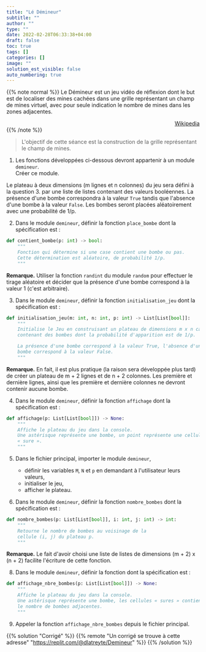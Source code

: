 ```yaml
---
title: "Lé Démineur"
subtitle: ""
author: ""
type: ""
date: 2022-02-28T06:33:38+04:00
draft: false
toc: true
tags: []
categories: []
image: ""
solution_est_visible: false
auto_numbering: true
---
```


{{% note normal %}}
Le Démineur est un jeu vidéo de réflexion dont le but est de localiser des mines cachées dans une grille représentant un champ de mines virtuel, avec pour seule indication le nombre de mines dans les zones adjacentes.

<div style="text-align:right;">
<a href="https://fr.wikipedia.org/wiki/Démineur_(genre_de_jeu_vidéo)"> Wikipedia </a>
</div>
{{% /note %}}

> L'objectif de cette séance est la construction de la grille représentant le champ de mines.

1. Les fonctions développées ci-dessous devront appartenir à un module `demineur`.\
   Créer ce module.

Le plateau à deux dimensions (m lignes et n colonnes) du jeu sera défini à la question 3. par une liste de listes contenant des valeurs booléennes. La présence d'une bombe correspondra à la valeur `True` tandis que l'absence d'une bombe à la valeur `False`. Les bombes seront placées aléatoirement avec une probabilité de 1/p.

2. Dans le module `demineur`, définir la fonction `place_bombe` dont la spécification est :

```python
def contient_bombe(p: int) -> bool:
    """
    Fonction qui détermine si une case contient une bombe ou pas.
    Cette détermination est aléatoire, de probabilité 1/p.
    """
```

**Remarque.** Utiliser la fonction `randint` du module `random` pour effectuer le tirage aléatoire et décider que la présence d'une bombe correspond à la valeur 1 (c'est arbitraire).

3. Dans le module `demineur`, définir la fonction `initialisation_jeu` dont la spécification est :

```python
def initialisation_jeu(m: int, n: int, p: int) -> List[List[bool]]:
    """
    Initialise le Jeu en construisant un plateau de dimensions m x n cases, 
    contenant des bombes dont la probabilité d'apparition est de 1/p.

    La présence d'une bombe correspond à la valeur True, l'absence d'une
    bombe correspond à la valeur False.
    """
```

**Remarque.** En fait, il est plus pratique (la raison sera développée plus tard) de créer un plateau de m + 2 lignes et de n + 2 colonnes. Les première et dernière lignes, ainsi que les première et dernière colonnes ne devront contenir aucune bombe.

4. Dans le module `demineur`, définir la fonction `affichage` dont la spécification est :

```python
def affichage(p: List[List[bool]]) -> None:
    """
    Affiche le plateau du jeu dans la console.
    Une astérisque représente une bombe, un point représente une cellule
    « sure ».
    """
```

5. Dans le fichier principal, importer le module `demineur`,
   - définir les variables `M`, `N` et `p` en demandant à l'utilisateur leurs valeurs,
   - initialiser le jeu,
   - afficher le plateau.

7. Dans le module `demineur`, définir la fonction `nombre_bombes` dont la spécification est :

```python
def nombre_bombes(p: List[List[bool]], i: int, j: int) -> int:
    """
    Retourne le nombre de bombes au voisinage de la 
    cellule (i, j) du plateau p.
    """
```

**Remarque.** Le fait d'avoir choisi une liste de listes de dimensions (m + 2) x (n + 2) facilite l'écriture de cette fonction.

8. Dans le module `demineur`, définir la fonction dont la spécification est :

```python
def affichage_nbre_bombes(p: List[List[bool]]) -> None:
    """
    Affiche le plateau du jeu dans la console.
    Une astérisque représente une bombe, les cellules « sures » contiennent
    le nombre de bombes adjacentes.
    """
```

9. Appeler la fonction `affichage_nbre_bombes` depuis le fichier principal.

{{% solution "Corrigé" %}}
{{% remote "Un corrigé se trouve à cette adresse" "https://replit.com/@dlatreyte/Demineur" %}}
{{% /solution %}}
